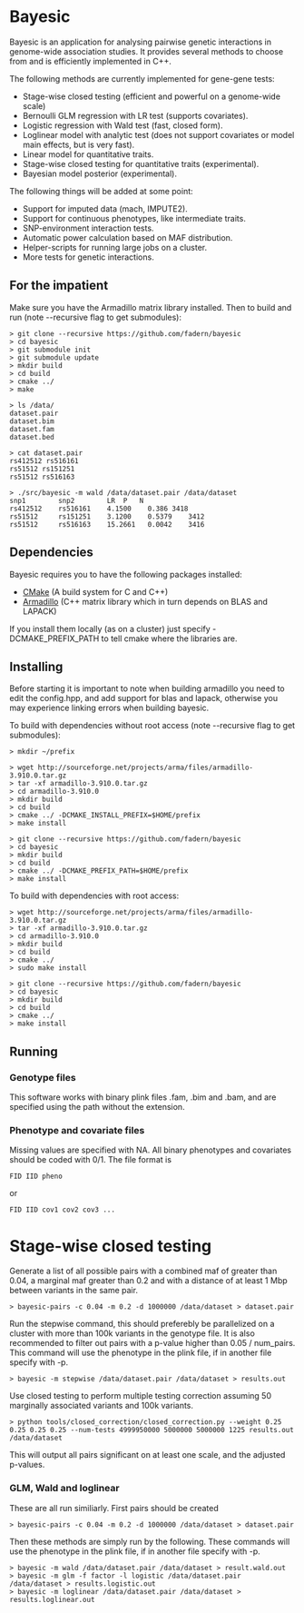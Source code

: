 # Bayesic

Bayesic is an application for analysing pairwise genetic interactions in genome-wide association studies. It provides several methods to choose from and is efficiently implemented in C++.

The following methods are currently implemented for gene-gene tests:

* Stage-wise closed testing (efficient and powerful on a genome-wide scale)
* Bernoulli GLM regression with LR test (supports covariates).
* Logistic regression with Wald test (fast, closed form).
* Loglinear model with analytic test (does not support covariates or model main effects, but is very fast).
* Linear model for quantitative traits.
* Stage-wise closed testing for quantitative traits (experimental).
* Bayesian model posterior (experimental).

The following things will be added at some point:

* Support for imputed data (mach, IMPUTE2).
* Support for continuous phenotypes, like intermediate traits.
* SNP-environment interaction tests.
* Automatic power calculation based on MAF distribution.
* Helper-scripts for running large jobs on a cluster.
* More tests for genetic interactions.

## For the impatient

Make sure you have the Armadillo matrix library installed. Then to build and run (note --recursive flag to get submodules):

    > git clone --recursive https://github.com/fadern/bayesic
    > cd bayesic
    > git submodule init
    > git submodule update
    > mkdir build
    > cd build
    > cmake ../
    > make

    > ls /data/
    dataset.pair
    dataset.bim
    dataset.fam
    dataset.bed

    > cat dataset.pair
    rs412512 rs516161
    rs51512 rs151251
    rs51512 rs516163

    > ./src/bayesic -m wald /data/dataset.pair /data/dataset
    snp1        snp2        LR  P   N
    rs412512    rs516161    4.1500    0.386 3418
    rs51512     rs151251    3.1200    0.5379    3412
    rs51512     rs516163    15.2661   0.0042    3416

## Dependencies

Bayesic requires you to have the following packages installed:

* [CMake](http://www.cmake.org/cmake/resources/software.html) (A build system for C and C++)
* [Armadillo](http://arma.sourceforge.net/download.html) (C++ matrix library which in turn depends on BLAS and LAPACK)

If you install them locally (as on a cluster) just specify -DCMAKE_PREFIX_PATH to tell cmake where the libraries are.

## Installing

Before starting it is important to note when building armadillo you need to edit the config.hpp, and add support for
blas and lapack, otherwise you may experience linking errors when building bayesic.

To build with dependencies without root access (note --recursive flag to get submodules):

    > mkdir ~/prefix

    > wget http://sourceforge.net/projects/arma/files/armadillo-3.910.0.tar.gz
    > tar -xf armadillo-3.910.0.tar.gz
    > cd armadillo-3.910.0
    > mkdir build
    > cd build
    > cmake ../ -DCMAKE_INSTALL_PREFIX=$HOME/prefix
    > make install

    > git clone --recursive https://github.com/fadern/bayesic
    > cd bayesic
    > mkdir build
    > cd build
    > cmake ../ -DCMAKE_PREFIX_PATH=$HOME/prefix
    > make install

To build with dependencies with root access:
    
    > wget http://sourceforge.net/projects/arma/files/armadillo-3.910.0.tar.gz
    > tar -xf armadillo-3.910.0.tar.gz
    > cd armadillo-3.910.0
    > mkdir build
    > cd build
    > cmake ../
    > sudo make install

    > git clone --recursive https://github.com/fadern/bayesic
    > cd bayesic
    > mkdir build
    > cd build
    > cmake ../
    > make install

## Running

### Genotype files

This software works with binary plink files .fam, .bim and .bam, and are specified using the path without the extension.

### Phenotype and covariate files

Missing values are specified with NA. All binary phenotypes and covariates should be coded with 0/1. The file format is

    FID IID pheno
    
or

    FID IID cov1 cov2 cov3 ...

# Stage-wise closed testing

Generate a list of all possible pairs with a combined maf of greater than 0.04, a marginal maf greater than 0.2 and with a distance of at least 1 Mbp between variants in the same pair.

    > bayesic-pairs -c 0.04 -m 0.2 -d 1000000 /data/dataset > dataset.pair

Run the stepwise command, this should preferebly be parallelized on a cluster with more than 100k variants in the genotype file. It is also recommended to filter out pairs with a p-value higher than 0.05 / num_pairs. This command will use the phenotype in the plink file, if in another file specify with -p.

    > bayesic -m stepwise /data/dataset.pair /data/dataset > results.out
    
Use closed testing to perform multiple testing correction assuming 50 marginally associated variants and 100k variants.

    > python tools/closed_correction/closed_correction.py --weight 0.25 0.25 0.25 0.25 --num-tests 4999950000 5000000 5000000 1225 results.out /data/dataset
    
This will output all pairs significant on at least one scale, and the adjusted p-values.

### GLM, Wald and loglinear

These are all run similiarly. First pairs should be created

    > bayesic-pairs -c 0.04 -m 0.2 -d 1000000 /data/dataset > dataset.pair
    
Then these methods are simply run by the following. These commands will use the phenotype in the plink file, if in another file specify with -p.

    > bayesic -m wald /data/dataset.pair /data/dataset > result.wald.out
    > bayesic -m glm -f factor -l logistic /data/dataset.pair /data/dataset > results.logistic.out
    > bayesic -m loglinear /data/dataset.pair /data/dataset > results.loglinear.out

